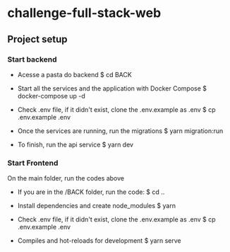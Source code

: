 # challenge-full-stack-web

## Project setup


### Start backend

- Acesse a pasta do backend
$ cd BACK

- Start all the services and the application with Docker Compose
$ docker-compose up -d

- Check .env file, if it didn't exist, clone the .env.example as .env
$ cp .env.example .env

- Once the services are running, run the migrations
$ yarn migration:run

- To finish, run the api service
$ yarn dev


### Start Frontend
On the main folder, run the codes above

- If you are in the /BACK folder, run the code:
$ cd ..

- Install dependencies and create node_modules 
$ yarn

- Check .env file, if it didn't exist, clone the .env.example as .env
$ cp .env.example .env

- Compiles and hot-reloads for development 
$ yarn serve

